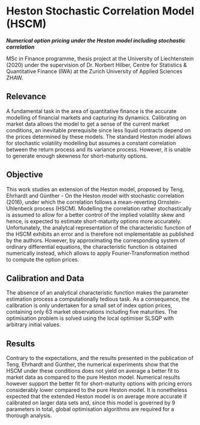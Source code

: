 # Heston Stochastic Correlation Model (HSCM)
***Numerical option pricing under the Heston model including stochastic correlation*** 

MSc in Finance programme, thesis project at the University of Liechtenstein (2020) under the supervision of Dr. Norbert Hilber, Centre for Statistics & Quantitative Finance (IWA) at the Zurich University of Applied Sciences ZHAW. 

## Relevance
A fundamental task in the area of quantitative finance is the accurate modelling of financial markets and capturing its dynamics. Calibrating on market data allows the model to get a sense of the current market conditions, an inevitable prerequisite since less liquid contracts depend on the prices determined by these models. The standard Heston model allows for stochastic volatility modelling but assumes a constant correlation between the return process and its variance process. However, it is unable to generate enough skewness for short-maturity options. 

## Objective
This work studies an extension of the Heston model, proposed by Teng, Ehrhardt and Günther - On the Heston model with stochastic correlation (2016), under which the correlation follows a mean-reverting Ornstein-Uhlenbeck process (HSCM). Modelling the correlation rather stochastically is assumed to allow for a better control of the implied volatility skew and hence, is expected to estimate short-maturity options more accurately. Unfortunately, the analytcal representation of the characteristic function of the HSCM exhibits an error and is therefore not implementable as published by the authors. However, by approximating the corresponding system of ordinary differential equations, the characteristic function is obtained numerically instead, which allows to apply Fourier-Transformation method to compute the option prices. 

## Calibration and Data
The absence of an analytical characteristic function makes the parameter estimation process a computationally tedious task. As a consequence, the calibration is only undertaken for a small set of index option prices, containing only 63 market observations including five maturities. The optimisation problem is solved using the local optimiser SLSQP with arbitrary initial values. 

## Results
Contrary to the expectations, and the results presented in the publication of Teng, Ehrhardt and Günther, the numerical experiments show that the HSCM under these conditions does not yield on average a better fit to market data as compared to the pure Heston model. Numerical results however support the better fit for short-maturity options with pricing errors considerably lower compared to the pure Heston model. It is nonetheless expected that the extended Heston model is on average more accurate if calibrated on larger data sets and, since this model is governed by 9 parameters in total, global optimisation algorithms are required for a thorough analysis.
